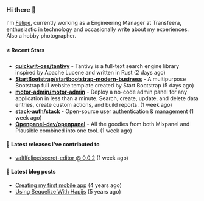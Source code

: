 ### Hi there 👋

I'm [Felipe](https://felipevm.com), currently working as a Engineering Manager at Transfeera, enthusiastic in technology and occasionally write about my experiences. Also a hobby photographer.

#### ⭐ Recent Stars
- **[quickwit-oss/tantivy](https://github.com/quickwit-oss/tantivy)** - Tantivy is a full-text search engine library inspired by Apache Lucene and written in Rust (2 days ago)
- **[StartBootstrap/startbootstrap-modern-business](https://github.com/StartBootstrap/startbootstrap-modern-business)** - A multipurpose Bootstrap full website template created by Start Bootstrap (5 days ago)
- **[motor-admin/motor-admin](https://github.com/motor-admin/motor-admin)** - Deploy a no-code admin panel for any application in less than a minute. Search, create, update, and delete data entries, create custom actions, and build reports. (1 week ago)
- **[stack-auth/stack](https://github.com/stack-auth/stack)** - Open-source user authentication &amp; management (1 week ago)
- **[Openpanel-dev/openpanel](https://github.com/Openpanel-dev/openpanel)** - All the goodies from both Mixpanel and Plausible combined into one tool. (1 week ago)

#### 🚀 Latest releases I've contributed to


- [valtlfelipe/secret-editor @ 0.0.2](https://github.com/valtlfelipe/secret-editor/releases/tag/0.0.2) (1 week ago)

#### 📄 Latest blog posts
- [Creating my first mobile app](https://felipevm.com/posts/creating-my-first-mobile-app/) (4 years ago)
- [Using Sequelize With Hapijs](https://felipevm.com/posts/using-sequelize-with-hapijs/) (5 years ago)
